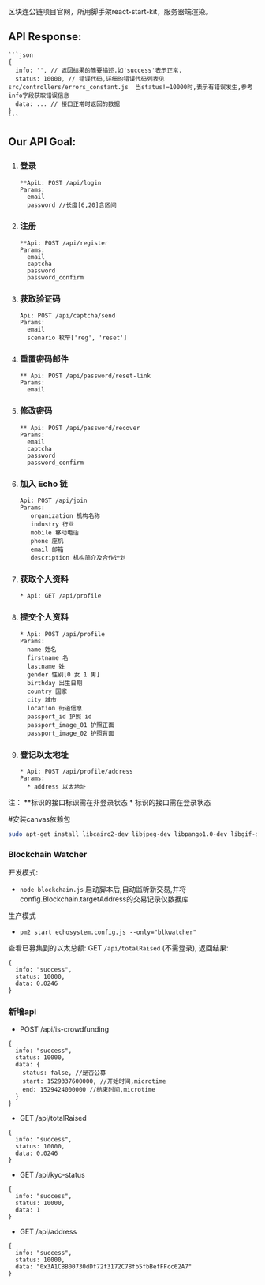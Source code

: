 区块连公链项目官网，所用脚手架react-start-kit，服务器端渲染。

## API Response:
    ```json
    {
      info: '', // 返回结果的简要描述.如'success'表示正常.
      status: 10000, // 错误代码,详细的错误代码列表见 src/controllers/errors_constant.js  当status!=10000时,表示有错误发生,参考info字段获取错误信息
      data: ... // 接口正常时返回的数据
    }
    ```
 ## Our API Goal:
1. ### 登录
    ```
    **ApiL: POST /api/login  
    Params: 
      email
      password //长度[6,20]含区间
    ```
    
1. ### 注册
    ```
    **Api: POST /api/register  
    Params:
      email
      captcha
      password
      password_confirm
    ```
    
3. ###  获取验证码
    ```
    Api: POST /api/captcha/send
    Params:
      email
      scenario 枚举['reg', 'reset']
    ```
    
4. ### 重置密码邮件
    ```
    ** Api: POST /api/password/reset-link
    Params:
      email
    ```
    
5. ### 修改密码
    ```
    ** Api: POST /api/password/recover
    Params:
      email
      captcha
      password
      password_confirm
    ```
    
6. ### 加入 Echo 链
    ```
    Api: POST /api/join
    Params:
       organization 机构名称
       industry 行业
       mobile 移动电话
       phone 座机
       email 邮箱
       description 机构简介及合作计划
    ```

6. ### 获取个人资料
    ```
    * Api: GET /api/profile
    ```

7. ### 提交个人资料
    ```
    * Api: POST /api/profile
    Params:
      name 姓名
      firstname 名
      lastname 姓
      gender 性别[0 女 1 男]
      birthday 出生日期
      country 国家
      city 城市
      location 街道信息
      passport_id 护照 id
      passport_image_01 护照正面
      passport_image_02 护照背面
    ```

8. ### 登记以太地址
    ```
    * Api: POST /api/profile/address
    Params:
      * address 以太地址
    ```

注： \**标识的接口标识需在非登录状态
    \*  标识的接口需在登录状态
    
#安装canvas依赖包  
```bash
sudo apt-get install libcairo2-dev libjpeg-dev libpango1.0-dev libgif-dev build-essential g++
```


### Blockchain Watcher
开发模式:
* `node blockchain.js` 启动脚本后,自动监听新交易,并将config.Blockchain.targetAddress的交易记录仅数据库

生产模式
* `pm2 start echosystem.config.js --only="blkwatcher"`

查看已募集到的以太总额:
GET `/api/totalRaised` (不需登录), 返回结果:  
```
{
  info: "success",
  status: 10000,
  data: 0.0246
}
```


### 新增api
* POST /api/is-crowdfunding
```
{
  info: "success",
  status: 10000,
  data: {
    status: false, //是否公募
    start: 1529337600000, //开始时间,microtime
    end: 1529424000000 //结束时间,microtime
  }
}
```

* GET /api/totalRaised
```
{
  info: "success",
  status: 10000,
  data: 0.0246
}
```

* GET /api/kyc-status
```
{
  info: "success",
  status: 10000,
  data: 1
}
```

* GET /api/address
```
{
  info: "success",
  status: 10000,
  data: "0x3A1CBB00730dDf72f3172C78fb5fbBefFFcc62A7"
}
```
